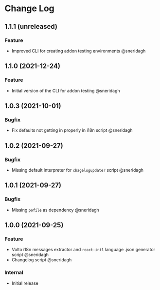 # Change Log

## 1.1.1 (unreleased)

### Feature

- Improved CLI for creating addon testing environments @sneridagh

## 1.1.0 (2021-12-24)

### Feature

- Initial version of the CLI for addon testing @sneridagh

## 1.0.3 (2021-10-01)

### Bugfix

- Fix defaults not getting in properly in i18n script @sneridagh

## 1.0.2 (2021-09-27)

### Bugfix

- Missing default interpreter for `chagelogupdater` script @sneridagh

## 1.0.1 (2021-09-27)

### Bugfix

- Missing `pofile` as dependency @sneridagh

## 1.0.0 (2021-09-25)

### Feature

- Volto i18n messages extractor and `react-intl` language .json generator script @sneridagh
- Changelog script @sneridagh

### Internal

- Initial release
